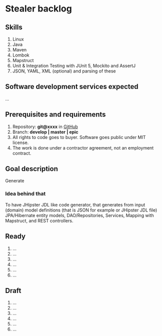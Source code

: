 # Stealer backlog

## Skills

1. Linux
2. Java
3. Maven
4. Lombok
5. Mapstruct
6. Unit & Integration Testing with JUnit 5, Mockito and AssertJ
7. JSON, YAML, XML (optional) and parsing of these

## Software development services expected

...

## Prerequisites and requirements

1. Repository: **git@xxxx** in [GitHub](https://github.com/xxxxxxxx)
2. Branch: **develop | master | epic**
3. All rights to code goes to buyer. Software goes public under MIT license.
4. The work is done under a contractor agreement, not an employment contract.

## Goal description

Generate

### Idea behind that

To have JHipster JDL like code generator, that generates from input (domain) model definitions (that is JSON for example
or JHipster JDL file) JPA/Hibernate entity models, DAO/Repositories, Services, Mapping with Mapstruct, and REST
controllers.

## Ready

1. ...
2. ...
3. ...
4. ...
5. ...
6. ...

## Draft

1. ...
2. ...
3. ...
4. ...
5. ...
6. ...

